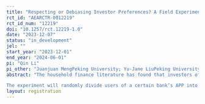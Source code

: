 ```yaml
---
title: "Respecting or Debiasing Investor Preferences? A Field Experiment on the Effectiveness of Portfolio Recommendations in Enhancing Investor Welfare"
rct_id: "AEARCTR-0012219"
rct_id_num: "12219"
doi: "10.1257/rct.12219-1.0"
date: "2023-12-07"
status: "in_development"
jel: ""
start_year: "2023-12-01"
end_year: "2024-06-01"
pi: "Qin Li"
pi_other: "Juanjuan MengPeking University; Yu-Jane LiuPeking University; Yu ZhangPeking University; Jiajun JiangFudan University"
abstract: "The household finance literature has found that investors often deviate from optimal investment behavior and suffer wealth losses due to factors such as incomplete information, lack of financial knowledge, and behavioral biases. Investment advisors perform multiple functions including information provision, investor education, and asset allocation recommendations, serving as crucial means to assist investors. Currently, there are two popular logics for investment advisor’s asset allocation recommendations: catering to investor preferences and educating investor. Exploring which asset allocation logic and design are more comprehensive, trustworthy, and beneficial to investors’ welfare holds significant implications for the upgrade of advisory services, development of financial markets, and enhancement of social welfare.
The experiment will randomly divide users of a certain bank’s APP into four groups: control group, preference catering group, loss aversion education group, and mental accounting education group. The control group will be recommended a uniform non-personalized asset allocation. The preference catering group will be recommended an asset allocation that is algorithmically calculated to be optimal based on the investor’s behavioral parameters. The loss aversion education group will be recommended an asset allocation that is algorithmically calculated to be optimal but with the modification of the loss aversion parameter to be fully rational while keeping the investor’s other behavioral parameters unchanged. The mental accounting education group will be recommended an asset allocation that is algorithmically calculated to be optimal but with the modification of the mental accounting parameter to be fully rational while keeping the investor’s other behavioral parameters unchanged. "
layout: registration
---
```


